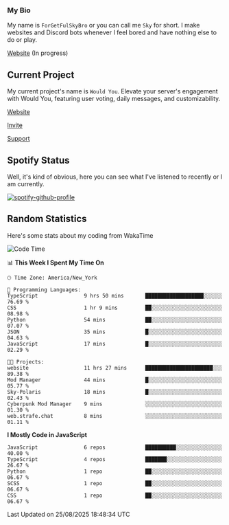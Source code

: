 ### My Bio 

My name is `ForGetFulSkyBro` or you can call me `Sky` for short. I make websites and Discord bots whenever I feel bored and have nothing else to do or play.

[Website](https://forgetful.vercel.app) (In progress)

## Current Project

My current project's name is `Would You`. Elevate your server's engagement with Would You, featuring user voting, daily messages, and customizability.

[Website](https://wouldyoubot.gg)

[Invite](https://wouldyoubot.gg/invite)

[Support](https://wouldyoubot.gg/discord)

## Spotify Status

Well, it's kind of obvious, here you can see what I've listened to recently or I am currently.

[![spotify-github-profile](https://spotify-github-profile.kittinanx.com/api/view?uid=8fw8wluifdebs12yo4k3j0h6c&cover_image=true&theme=novatorem&show_offline=false&background_color=121212&interchange=false&bar_color=53b14f&bar_color_cover=false)](https://github.com/kittinan/spotify-github-profile)


## Random Statistics

Here's some stats about my coding from WakaTime

<!--START_SECTION:waka-->
![Code Time](http://img.shields.io/badge/Code%20Time-1%2C551%20hrs%2048%20mins-blue)

📊 **This Week I Spent My Time On** 

```text
🕑︎ Time Zone: America/New_York

💬 Programming Languages: 
TypeScript               9 hrs 50 mins       ███████████████████░░░░░░   76.69 % 
CSS                      1 hr 9 mins         ██░░░░░░░░░░░░░░░░░░░░░░░   08.98 % 
Python                   54 mins             ██░░░░░░░░░░░░░░░░░░░░░░░   07.07 % 
JSON                     35 mins             █░░░░░░░░░░░░░░░░░░░░░░░░   04.63 % 
JavaScript               17 mins             █░░░░░░░░░░░░░░░░░░░░░░░░   02.29 % 

🐱‍💻 Projects: 
website                  11 hrs 27 mins      ██████████████████████░░░   89.38 % 
Mod Manager              44 mins             █░░░░░░░░░░░░░░░░░░░░░░░░   05.77 % 
Sky-Polaris              18 mins             █░░░░░░░░░░░░░░░░░░░░░░░░   02.43 % 
Cyberpunk Mod Manager    9 mins              ░░░░░░░░░░░░░░░░░░░░░░░░░   01.30 % 
web.strafe.chat          8 mins              ░░░░░░░░░░░░░░░░░░░░░░░░░   01.11 % 
```

**I Mostly Code in JavaScript** 

```text
JavaScript               6 repos             ██████████░░░░░░░░░░░░░░░   40.00 % 
TypeScript               4 repos             ███████░░░░░░░░░░░░░░░░░░   26.67 % 
Python                   1 repo              ██░░░░░░░░░░░░░░░░░░░░░░░   06.67 % 
SCSS                     1 repo              ██░░░░░░░░░░░░░░░░░░░░░░░   06.67 % 
CSS                      1 repo              ██░░░░░░░░░░░░░░░░░░░░░░░   06.67 % 
```




 Last Updated on 25/08/2025 18:48:34 UTC
<!--END_SECTION:waka-->
